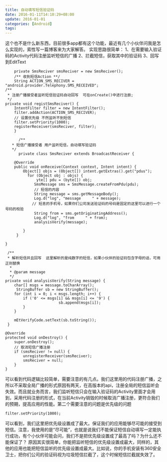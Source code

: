 ```yaml
---
title: 自动填写短信验证码
date: 2016-01-11T14:10:29+08:00
update: 2016-01-01
categories: [Android]
tags:
---
```

这个也不是什么新东西，目前很多app都有这个功能，最近有几个小伙伴问我是怎么实现的，索性写一篇博客来为大家解答。
实现思路很简单：
1、在需要输入验证码的Activity代码注册监听短信的广播
2、拦截短信，获取其中的验证码
3、回写到EditText
```
    private SmsReciver smsReciver = new SmsReciver();  
    /** 收到短信Action **/  
    String ACTION_SMS_RECIVER = "android.provider.Telephony.SMS_RECEIVED";  
/**
 * 注册广播接受者监听短信验证码自动回写  可在onCreate()中进行注册;
 */  
private void registSmsReciver() {  
    IntentFilter filter = new IntentFilter();  
    filter.addAction(ACTION_SMS_RECIVER);  
    // 设置优先级 不然监听不到短信   
    filter.setPriority(1000);  
    registerReceiver(smsReciver, filter);  
    }  

      /**
   * 短信广播接受者 用户监听短信，自动填写验证码
   */  
      private class SmsReciver extends BroadcastReceiver {  

    @Override  
    public void onReceive(Context context, Intent intent) {  
        Object[] objs = (Object[]) intent.getExtras().get("pdus");  
          for (Object obj : objs) {  
              yte[] pdu = (byte[]) obj;  
             SmsMessage sms = SmsMessage.createFromPdu(pdu);  
             // 短信的内容  
             String message = sms.getMessageBody();  
             Log.d("log", "message     " + message);  
            // 短息的手机号，如果你们公司发送验证码的号码是固定的这里可以进行一个号码的校验  
             String from = sms.getOriginatingAddress();  
             Log.d("log", "from     " + from);  
             analysisVerify(message);  

        }  
     }  

}  

 /**
 * 解析短信并且回写  这里解析的是纯数字的短信，如果小伙伴的验证码包含字母的话，可用正则替换
  *  
  * @param message
  */  
private void analysisVerify(String message) {  
    char[] msgs = message.toCharArray();  
     StringBuffer sb = new StringBuffer();  
    for (int i = 0; i < msgs.length; i++) {  
        if ('0' <= msgs[i] && msgs[i] <= '9') {  
                        sb.append(msgs[i]);  
        }  
    }  

    mEtVerifyCode.setText(sb.toString());  
 }  

@Override  
protected void onDestroy() {  
    super.onDestroy();  
    // 取消短信广播注册  
    if (smsReciver != null) {  
        unregisterReceiver(smsReciver);  
        smsReciver = null;  
    }  
}  
```
可以看到代码逻辑比较简单，需要注意的有几点。我们这里用的代码注册广播，之所以不采取全局广播的形式原因有两天，在高版本的api，注册全局的短信监听会失效。而且就业务而言，我们监听短信只会在输入验证码的Activity里面才会用到，采用代码注册的形式，在当前Activity销毁的时候取消广播注册，更符合我们的预期，提高应用的性能。第二个需要注意的问题是优先级的问题

    filter.setPriority(1000);  

可以看到，我们这里把优先级设置成了最大。保证我们的应用能够尽可能的接受到短信。注意，我使用的是“尽可能”，也就是说我们不能保证短信自动填写一定能执行成功，有个小伙伴可能会问，我们不是把优先级设置成了最高了吗？为什么还不能保证了？ 原因其实很简单，你能把监听短信的优先级设置成最大，同样的，其他的应用也能把短信监听的优先级设置成最大。比如说，你的手机安装有360安全卫士，把你们公司的验证码视为垃圾短信拦截了，这个时候短信拦截就失效了。
